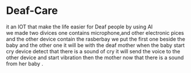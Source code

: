 # Deaf-Care
it an IOT that make the life easier for Deaf people by using AI  
we made two divices one contains microphone,and other electronic pices and the other device contain the rasberbay we put the first one beside the baby and the other one it will
be with the deaf mother 
when the baby start cry device detect that there is a sound of cry it will send the voice to the other device and start vibration then the mother now that there is a sound
from her baby .
